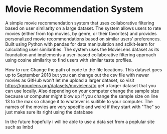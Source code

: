# Movie Recommendation System

A simple movie recommendation system that uses collaborative filtering based on user similarity on a large dataset. The system allows users to rate movies (either from top movies, by genre, or their favorites) and provides personalized movie recommendations based on similar users' preferences. Built using Python with pandas for data manipulation and scikit-learn for calculating user similarities. The system uses the MovieLens dataset as its foundation and implements a user-based collaborative filtering approach using cosine similarity to find users with similar taste profiles.

How to run: Change the path of code to the file locations. This dataset goes up to September 2018 but you can change out the csv file with newer movies as GitHub won't let me upload a larger dataset, so visit https://grouplens.org/datasets/movielens/to get a larger dataset that you can use locally. Also depending on your computer change the sample size because ur computer might blow up if you change the sample size on line 13 to the max so change it to whatever is suitible to your computer. The names of the movies are very specific and weird if they start with "The" so just make sure its right using the database

In the future hopefully i will be able to use a data set from a poplular site such as Imbd
